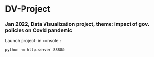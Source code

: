 # DV-Project
### Jan 2022, Data Visualization project, theme: impact of gov. policies on Covid pandemic

Launch project:
in console : 

```python -m http.server 8888&```
